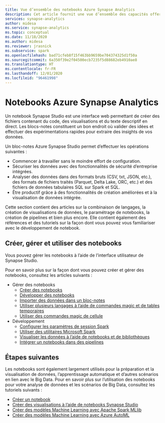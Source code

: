 ```yaml
---
title: Vue d’ensemble des notebooks Azure Synapse Analytics
description: Cet article fournit une vue d’ensemble des capacités offertes par les notebooks Azure Synapse Analytics.
services: synapse-analytics
author: midesa
ms.service: synapse-analytics
ms.topic: conceptual
ms.date: 11/18/2020
ms.author: midesa
ms.reviewer: jrasnick
ms.subservice: spark
ms.openlocfilehash: bad71cfeb8f15f463bb9659be704374325d1f50a
ms.sourcegitcommit: 6a350f39e2f04500ecb7235f5d88682eb4910ae8
ms.translationtype: HT
ms.contentlocale: fr-FR
ms.lasthandoff: 12/01/2020
ms.locfileid: "96461998"
---
```

# <a name="azure-synapse-analytics-notebooks"></a>Notebooks Azure Synapse Analytics

Un notebook Synapse Studio est une interface web permettant de créer des fichiers contenant du code, des visualisations et du texte descriptif en direct. Les blocs-notes constituent un bon endroit où valider des idées et effectuer des expérimentations rapides pour extraire des insights de vos données. 

Un bloc-notes Azure Synapse Studio permet d’effectuer les opérations suivantes :

* Commencer à travailler sans le moindre effort de configuration.
* Sécuriser les données avec des fonctionnalités de sécurité d’entreprise intégrées.
* Analyser des données dans des formats bruts (CSV, txt, JSON, etc.), des formats de fichiers traités (Parquet, Delta Lake, ORC, etc.) et des fichiers de données tabulaires SQL sur Spark et SQL.
* Être productif grâce à des fonctionnalités de création améliorées et à la visualisation de données intégrée.

Cette section contient des articles sur la combinaison de langages, la création de visualisations de données, le paramétrage de notebooks, la création de pipelines et bien plus encore. Elle contient également des références et des tutoriels sur la façon dont vous pouvez vous familiariser avec le développement de notebook.

## <a name="create-manage-and-use-notebooks"></a>Créer, gérer et utiliser des notebooks
Vous pouvez gérer les notebooks à l’aide de l’interface utilisateur de Synapse Studio. 

Pour en savoir plus sur la façon dont vous pouvez créer et gérer des notebooks, consultez les articles suivants :
  - Gérer des notebooks
    - [Créer des notebooks](./spark/../apache-spark-development-using-notebooks.md#create-a-notebook)
    - [Développer des notebooks](./spark/../apache-spark-development-using-notebooks.md#develop-notebooks)
    - [Importer des données dans un bloc-notes](./spark/../apache-spark-development-using-notebooks.md#bring-data-to-a-notebook)
    - [Utiliser plusieurs langages à l’aide de commandes magic et de tables temporaires](./spark/../apache-spark-development-using-notebooks.md#integrate-a-notebook)
    - [Utiliser des commandes magic de cellule](./spark/../apache-spark-development-using-notebooks.md#magic-commands)
  - Développement
    - [Configurer les paramètres de session Spark](./spark/../apache-spark-development-using-notebooks.md#spark-session-config)
    - [Utiliser des utilitaires Microsoft Spark](./spark/../microsoft-spark-utilities.md)
    - [Visualiser les données à l’aide de notebooks et de bibliothèques](./spark/../apache-spark-data-visualization.md)
    - [Intégrer un notebooks dans des pipelines](./spark/../apache-spark-development-using-notebooks.md#integrate-a-notebook)


## <a name="next-steps"></a>Étapes suivantes
Les notebooks sont également largement utilisés pour la préparation et la visualisation de données, l’apprentissage automatique et d’autres scénarios en lien avec le Big Data. Pour en savoir plus sur l’utilisation des notebooks pour votre analyse de données et les scénarios de Big Data, consultez les tutoriels suivants :
  - [Créer un notebook](./spark/../../quickstart-apache-spark-notebook.md)
  - [Créer des visualisations à l’aide de notebooks Synapse Studio](./spark/../apache-spark-data-visualization-tutorial.md)
  - [Créer des modèles Machine Learning avec Apache Spark MLlib](./spark/../apache-spark-machine-learning-mllib-notebook.md)
  - [Créer des modèles Machine Learning avec Azure AutoML](./spark/../apache-spark-azure-machine-learning-tutorial.md)